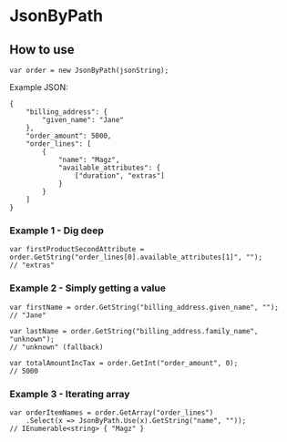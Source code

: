 # JsonByPath

## How to use

    var order = new JsonByPath(jsonString);

Example JSON:

    {
        "billing_address": {
            "given_name": "Jane"
        },
        "order_amount": 5000,
        "order_lines": [
            {
                "name": "Magz",
                "available_attributes": {
                    ["duration", "extras"]
                }
            }
        ]
    }
    
### Example 1 - Dig deep

    var firstProductSecondAttribute = order.GetString("order_lines[0].available_attributes[1]", "");
    // "extras"

### Example 2 - Simply getting a value

    var firstName = order.GetString("billing_address.given_name", "");
    // "Jane"
    
    var lastName = order.GetString("billing_address.family_name", "unknown");
    // "unknown" (fallback)
    
    var totalAmountIncTax = order.GetInt("order_amount", 0);
    // 5000

### Example 3 - Iterating array

    var orderItemNames = order.GetArray("order_lines")
        .Select(x => JsonByPath.Use(x).GetString("name", ""));
    // IEnumerable<string> { "Magz" }
